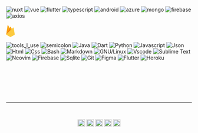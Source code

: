 
<br>
<br>
<br>

![nuxt](https://api.iconify.design/logos:nuxt-icon.svg)
![vue](https://api.iconify.design/logos:vue.svg)
![flutter](https://api.iconify.design/logos:flutter.svg)
![typescript](https://api.iconify.design/logos:typescript-icon.svg)
![android](https://api.iconify.design/logos:android-vertical.svg)
![azure](https://api.iconify.design/logos:azure-icon.svg)
![mongo](https://api.iconify.design/logos:mongodb.svg)
![firebase](https://api.iconify.design/logos:firebase.svg)
![axios](https://api.iconify.design/logos:axios.svg)
<br>
<br>
<svg xmlns="http://www.w3.org/2000/svg" width="23.34" height="32" viewBox="0 0 256 351"><defs><filter id="logosFirebase0" width="200%" height="200%" x="-50%" y="-50%" filterUnits="objectBoundingBox"><feGaussianBlur in="SourceAlpha" result="shadowBlurInner1" stdDeviation="17.5"/><feOffset in="shadowBlurInner1" result="shadowOffsetInner1"/><feComposite in="shadowOffsetInner1" in2="SourceAlpha" k2="-1" k3="1" operator="arithmetic" result="shadowInnerInner1"/><feColorMatrix in="shadowInnerInner1" values="0 0 0 0 0 0 0 0 0 0 0 0 0 0 0 0 0 0 0.06 0"/></filter><filter id="logosFirebase1" width="200%" height="200%" x="-50%" y="-50%" filterUnits="objectBoundingBox"><feGaussianBlur in="SourceAlpha" result="shadowBlurInner1" stdDeviation="3.5"/><feOffset dx="1" dy="-9" in="shadowBlurInner1" result="shadowOffsetInner1"/><feComposite in="shadowOffsetInner1" in2="SourceAlpha" k2="-1" k3="1" operator="arithmetic" result="shadowInnerInner1"/><feColorMatrix in="shadowInnerInner1" values="0 0 0 0 0 0 0 0 0 0 0 0 0 0 0 0 0 0 0.09 0"/></filter><path id="logosFirebase2" d="m1.253 280.732l1.605-3.131l99.353-188.518l-44.15-83.475C54.392-1.283 45.074.474 43.87 8.188L1.253 280.732Z"/><path id="logosFirebase3" d="m134.417 148.974l32.039-32.812l-32.039-61.007c-3.042-5.791-10.433-6.398-13.443-.59l-17.705 34.109l-.53 1.744l31.678 58.556Z"/></defs><path fill="#FFC24A" d="m0 282.998l2.123-2.972L102.527 89.512l.212-2.017L58.48 4.358C54.77-2.606 44.33-.845 43.114 6.951L0 282.998Z"/><use fill="#FFA712" fill-rule="evenodd" href="#logosFirebase2"/><use filter="url(#logosFirebase0)" href="#logosFirebase2"/><path fill="#F4BD62" d="m135.005 150.38l32.955-33.75l-32.965-62.93c-3.129-5.957-11.866-5.975-14.962 0L102.42 87.287v2.86l32.584 60.233Z"/><use fill="#FFA50E" fill-rule="evenodd" href="#logosFirebase3"/><use filter="url(#logosFirebase1)" href="#logosFirebase3"/><path fill="#F6820C" d="m0 282.998l.962-.968l3.496-1.42l128.477-128l1.628-4.431l-32.05-61.074z"/><path fill="#FDE068" d="m139.121 347.551l116.275-64.847l-33.204-204.495c-1.039-6.398-8.888-8.927-13.468-4.34L0 282.998l115.608 64.548a24.126 24.126 0 0 0 23.513.005"/><path fill="#FCCA3F" d="M254.354 282.16L221.402 79.218c-1.03-6.35-7.558-8.977-12.103-4.424L1.29 282.6l114.339 63.908a23.943 23.943 0 0 0 23.334.006l115.392-64.355Z"/><path fill="#EEAB37" d="M139.12 345.64a24.126 24.126 0 0 1-23.512-.005L.931 282.015l-.93.983l115.607 64.548a24.126 24.126 0 0 0 23.513.005l116.275-64.847l-.285-1.752l-115.99 64.689Z"/></svg>



![tools_I_use](https://img.shields.io/badge/-%F0%9F%9A%80%20Tools%20I%20use-orange)
![semicolon](https://img.shields.io/badge/-%3A-orange)
![Java](https://img.shields.io/badge/Java-ED8B00?style=flat&logo=java&logoColor=white)
![Dart](https://img.shields.io/badge/Dart-0175C2?style=flat&logo=dart&logoColor=white)
![Python](https://img.shields.io/badge/Python-FFD43B?style=flat&logo=python&logoColor=darkgreen)
![Javascript](https://img.shields.io/badge/JavaScript-323330?style=flat&logo=javascript&logoColor=F7DF1E)
![Json](https://img.shields.io/badge/json-5E5C5C?style=flat&logo=json&logoColor=white)
![Html](https://img.shields.io/badge/HTML5-E34F26?style=flat&logo=html5&logoColor=white)
![Css](https://img.shields.io/badge/CSS3-1572B6?style=flat&logo=css3&logoColor=white)
![Bash](https://img.shields.io/badge/GNU%20Bash-4EAA25?style=flat&logo=GNU%20Bash&logoColor=white)
![Markdown](https://img.shields.io/badge/Markdown-000000?style=flat&logo=markdown&logoColor=white)
![GNU/Linux](https://img.shields.io/badge/Linux-FCC624?style=flat&logo=linux&logoColor=black)
![Vscode](https://img.shields.io/badge/Visual_Studio_Code-0078D4?style=flat&logo=visual%20studio%20code&logoColor=white)
![Sublime Text](https://img.shields.io/badge/sublime_text-%23575757.svg?&style=flat&logo=sublime-text&logoColor=important)
![Neovim](https://img.shields.io/badge/NeoVim-%2357A143.svg?&style=flat&logo=neovim&logoColor=white)
![Firebase](https://img.shields.io/badge/firebase-ffca28?style=flat&logo=firebase&logoColor=black)
![Sqlite](https://img.shields.io/badge/SQLite-07405E?style=flat&logo=sqlite&logoColor=white)
![Git](https://img.shields.io/badge/GIT-E44C30?style=flat&logo=git&logoColor=white)
![Figma](https://img.shields.io/badge/Figma-F24E1E?style=flat&logo=figma&logoColor=white)
![Flutter](https://img.shields.io/badge/Flutter-02569B?style=flat&logo=flutter&logoColor=white)
![Heroku](https://img.shields.io/badge/Heroku-430098?style=flat&logo=heroku&logoColor=white)

<br>
<br>
<br>
<br>
<br>
<hr></hr>
<br>

<p align="center">
<a href="https://twitter.com/wekesa350" target="_blank"><img align="center" src="https://cdn.jsdelivr.net/npm/simple-icons@3.0.1/icons/twitter.svg" alt="wekesa350" height="20" width="20" /></a>
<a href="https://linkedin.com/in/wekesa350" target="_blank"><img align="center" src="https://cdn.jsdelivr.net/npm/simple-icons@3.0.1/icons/linkedin.svg" alt="wekesa350" height="20" width="20" /></a>
<a href="https://stackoverflow.com/wekesa350" target="_blank"><img align="center" src="https://cdn.jsdelivr.net/npm/simple-icons@3.0.1/icons/stackoverflow.svg" alt="wekesa350" height="20" width="20" /></a>
<a href="https://instagram.com/wekesa350" target="_blank"><img align="center" src="https://cdn.jsdelivr.net/npm/simple-icons@3.0.1/icons/instagram.svg" alt="wekesa350" height="20" width="20" /></a>
  <a href="https://dev.to/wekesa350" target="_blank"><img align="center" src="https://cdn.jsdelivr.net/npm/simple-icons@3.0.1/icons/dev-dot-to.svg" alt="wekesa350" height="20" width="20" /></a>
</p>

